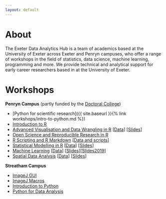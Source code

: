 ```yaml
---
layout: default
---
```


# About

The Exeter Data Analytics Hub is a team of academics based at the University of Exeter across Exeter and Penryn campuses, 
who offer a range of workshops in the field of statistics, data science, machine learning, programming
and more. We provide technical and analytical support for early career researchers based in at the University of Exeter.

# Workshops

**Penryn Campus** (partly funded by the [Doctoral College](https://www.exeter.ac.uk/doctoralcollege/researcherdevelopment/rdrc/))

* [Python for scientific research]({{ site.baseurl }}{% link workshops/intro-to-python.md %})
* [Introduction to R](IntroToR)
* [Advanced Visualisation and Data Wrangling in R](AdVis) [[Data](AdVis/dataFiles.zip)] [[Slides](AdVis/slides.zip)]
* [Open Science and Reproducible Research in R](reproducibleScience)
* [R Scripting and R Markdown](LitProg) [[Data and scripts](LitProg/dataFiles.zip)]
* [Statistical Modelling in R](StatModelling) [[Data](StatModelling/dataFiles.zip)] [[Slides](StatModelling/slides.zip)]
* [Machine Learning](MachineLearning) [[Data](MachineLearning/data.zip)] [[Slides](MachineLearning/slides.zip)][[Slides2019](MachineLearning/slides2019.zip)]
* [Spatial Data Analysis](spatial_data_analysis) [[Data](spatial_data_analysis/data.zip)] [[Slides](spatial_data_analysis/slides.zip)]

**Streatham Campus**

* [ImageJ GUI](imagej-gui)
* [ImageJ Macros](imagej-macros)
* [Introduction to Python](python-intro)
* [Python for Data Analysis](python-data)



